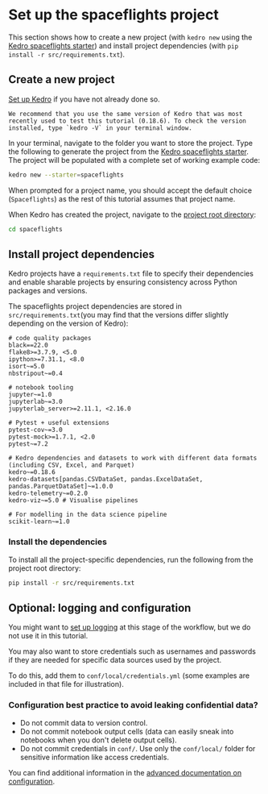 # Set up the spaceflights project

This section shows how to create a new project (with `kedro new` using the [Kedro spaceflights starter](https://github.com/kedro-org/kedro-starters/tree/main/spaceflights)) and install project dependencies (with `pip install -r src/requirements.txt`).

## Create a new project

[Set up Kedro](../get_started/install.md) if you have not already done so.

```{important}
We recommend that you use the same version of Kedro that was most recently used to test this tutorial (0.18.6). To check the version installed, type `kedro -V` in your terminal window.
```

In your terminal, navigate to the folder you want to store the project. Type the following to generate the project from the [Kedro spaceflights starter](https://github.com/kedro-org/kedro-starters/tree/main/spaceflights). The project will be populated with a complete set of working example code:

```bash
kedro new --starter=spaceflights
```

When prompted for a project name, you should accept the default choice (`Spaceflights`) as the rest of this tutorial assumes that project name.

When Kedro has created the project, navigate to the [project root directory](./spaceflights_tutorial.md#project-root-directory):

```bash
cd spaceflights
```

## Install project dependencies

Kedro projects have a `requirements.txt` file to specify their dependencies and enable sharable projects by ensuring consistency across Python packages and versions.

The spaceflights project dependencies are stored in `src/requirements.txt`(you may find that the versions differ slightly depending on the version of Kedro):

```text
# code quality packages
black==22.0
flake8>=3.7.9, <5.0
ipython>=7.31.1, <8.0
isort~=5.0
nbstripout~=0.4

# notebook tooling
jupyter~=1.0
jupyterlab~=3.0
jupyterlab_server>=2.11.1, <2.16.0

# Pytest + useful extensions
pytest-cov~=3.0
pytest-mock>=1.7.1, <2.0
pytest~=7.2

# Kedro dependencies and datasets to work with different data formats (including CSV, Excel, and Parquet)
kedro~=0.18.6
kedro-datasets[pandas.CSVDataSet, pandas.ExcelDataSet, pandas.ParquetDataSet]~=1.0.0
kedro-telemetry~=0.2.0
kedro-viz~=5.0 # Visualise pipelines

# For modelling in the data science pipeline
scikit-learn~=1.0
```

### Install the dependencies

To install all the project-specific dependencies, run the following from the project root directory:

```bash
pip install -r src/requirements.txt
```

## Optional: logging and configuration

You might want to [set up logging](../logging/logging.md) at this stage of the workflow, but we do not use it in this tutorial.

You may also want to store credentials such as usernames and passwords if they are needed for specific data sources used by the project.

To do this, add them to `conf/local/credentials.yml` (some examples are included in that file for illustration).

### Configuration best practice to avoid leaking confidential data?

* Do not commit data to version control.
* Do not commit notebook output cells (data can easily sneak into notebooks when you don't delete output cells).
* Do not commit credentials in `conf/`. Use only the `conf/local/` folder for sensitive information like access credentials.

You can find additional information in the [advanced documentation on configuration](../kedro_project_setup/configuration.md).
